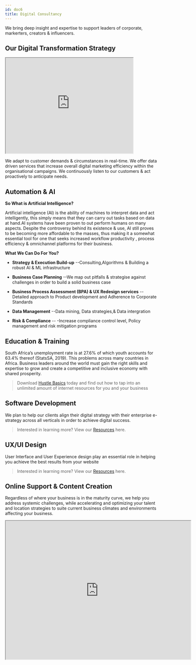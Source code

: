 ```yaml
---
id: doc6
title: Digital Consultancy 
---
```


We bring deep insight and expertise to support leaders of corporate, markerters, creators & influencers. 

## Our Digital Transformation Strategy

<iframe width="420" height="315"
src="https://www.youtube.com/embed/wxl6E0czWbw">
</iframe>


We adapt to customer demands & circumstances in real-time. We offer data driven services that increase overall digital marketing efficiency within the organisational campaigns. We continuously listen to our customers & act proactively to anticipate needs.

## Automation & AI

**So What is Artificial Intelligence?**

Artificial intelligence (AI) is the ability of machines to interpret data and act intelligently, this simply means that they can carry out tasks based on data at hand.AI systems have been proven to out perform humans on many aspects. Despite the controversy behind its existence & use, AI still proves to be becoming more affordable to the masses, thus making it a somewhat essential tool for one that seeks increased workflow productivity , process efficiency & omnichannel platforms for their business. 

**What We Can Do For You?**

* **Strategy & Execution Build-up**
  --Consulting,Algorithms & Building a robust AI & ML infrastructure 
  
* **Business Case Planning**
  --We map out pitfalls & strategise against challenges in order to build a solid business case
  
* **Business Process Assessment (BPA) & UX Redesign services**
 --Detailed approach to Product development and Adherence to Corporate Standards


* **Data Management**
  --Data mining, Data strategies,& Data intergration

* **Risk & Compliance** 
  -- -Increase compliance control level, Policy management and risk mitigation programs
  
## Education & Training 

South Africa’s unemployment rate is at 27.6% of which youth accounts for 63.4% thereof (StatsSA, 2019). This problems across many countries in Africa. Business leaders around the  world must gain the right skills and expertise to grow and create a competitive and inclusive economy with shared prosperity. 

>Download [Hustle Basics](https://gumroad.com/l/opbDH) today and find out how to tap into an unlimited amount of internet resources for you and your business


 
 ## Software Development
 
 We plan to help our clients align their digital strategy with their enterprise e-strategy across all verticals in order to achieve digital success. 

>Interested in learning more? View our [Resources](https://bhhome.vercel.app/docs/doc1#software-development) here.

 ## UX/UI Design
 
 User Interface and User Experience design play an essential role in helping you achieve the best results from your website
 >Interested in learning more? View our [Resources](https://bhhome.vercel.app/docs/doc1#design--ui) here.
 
 
 ## Online Support & Content Creation
 
 Regardless of where your business is in the maturity curve, we help you address systemic challenges, while accelerating and optimizing your talent and location strategies to suite current business climates and environments affecting your business.

<iframe width="610" height="457"
src="https://www.youtube.com/embed/GvD8C5J1S4A">
</iframe>
